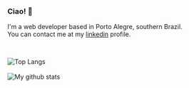 ### Ciao! 👋
I'm a web developer based in Porto Alegre, southern Brazil.<br>
You can contact me at my [linkedin](https://linkedin.com/in/luiz-brancher) profile.

<br>

  ![Top Langs](https://github-readme-stats.vercel.app/api/top-langs/?username=criptoluiz&layout=compact)
  <br><br>
  ![My github stats](https://github-readme-stats.vercel.app/api?username=criptoluiz&show_icons=true&count_private=true&hide=issues&include_all_commits=true&hide_rank=true)


  

<!--
**criptoluiz/criptoluiz** is a ✨ _special_ ✨ repository because its `README.md` (this file) appears on your GitHub profile.

Here are some ideas to get you started:

- 🔭 I’m currently working on ...
- 🌱 I’m currently learning ...
- 👯 I’m looking to collaborate on ...
- 🤔 I’m looking for help with ...
- 💬 Ask me about ...
- 📫 How to reach me: ...
- 😄 Pronouns: ...
- ⚡ Fun fact: ...
-->
